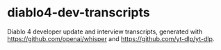 # diablo4-dev-transcripts
 
Diablo 4 developer update and interview transcripts, generated with https://github.com/openai/whisper and https://github.com/yt-dlp/yt-dlp.